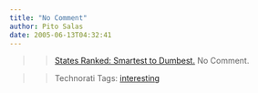 ```yaml
---
title: "No Comment"
author: Pito Salas
date: 2005-06-13T04:32:41
---
```



>>

>> [States Ranked: Smartest to
Dumbest.](<http://cnn.netscape.cnn.com/news/package.jsp?name=fte/smartstates/smartstates>)
No Comment.

>>

>> Technorati Tags: [interesting](<http://technorati.com/tag/interesting>)



